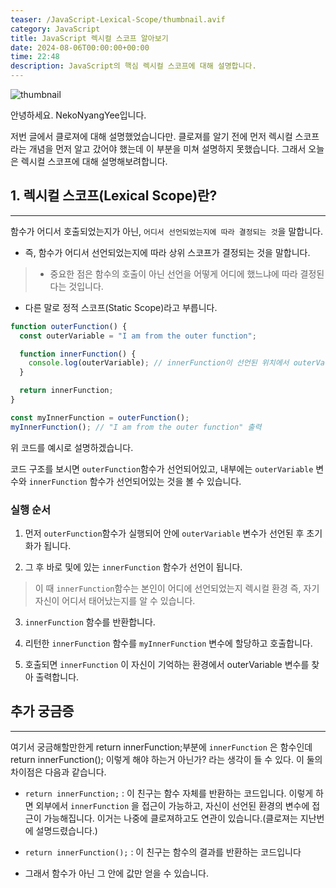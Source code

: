 ```yaml
---
teaser: /JavaScript-Lexical-Scope/thumbnail.avif
category: JavaScript
title: JavaScript 렉시컬 스코프 알아보기
date: 2024-08-06T00:00:00+00:00
time: 22:48
description: JavaScript의 핵심 렉시컬 스코프에 대해 설명합니다.
---
```


![thumbnail](/JavaScript-Lexical-Scope/thumbnail.avif)

안녕하세요. NekoNyangYee입니다.

저번 글에서 클로져에 대해 설명했었습니다만. 클로져를 알기 전에 먼저 렉시컬 스코프라는 개념을 먼저 알고 갔어야 했는데 이 부분을 미쳐 설명하지 못했습니다. 그래서 오늘은 렉시컬 스코프에 대해 설명해보려합니다.

## 1. 렉시컬 스코프(Lexical Scope)란?

---

함수가 어디서 호출되었는지가 아닌, `어디서 선언되었는지에 따라 결정되는 것`을 말합니다.

- 즉, 함수가 어디서 선언되었는지에 따라 상위 스코프가 결정되는 것을 말합니다.

> - 중요한 점은 함수의 호출이 아닌 선언을 어떻게 어디에 했느냐에 따라 결정된다는 것입니다.

- 다른 말로 정적 스코프(Static Scope)라고 부릅니다.

```javascript
function outerFunction() {
  const outerVariable = "I am from the outer function";

  function innerFunction() {
    console.log(outerVariable); // innerFunction이 선언된 위치에서 outerVariable을 참조
  }

  return innerFunction;
}

const myInnerFunction = outerFunction();
myInnerFunction(); // "I am from the outer function" 출력
```

위 코드를 예시로 설명하겠습니다.

코드 구조를 보시면 `outerFunction`함수가 선언되어있고, 내부에는 `outerVariable` 변수와 `innerFunction` 함수가 선언되어있는 것을 볼 수 있습니다.

### 실행 순서

1. 먼저 `outerFunction`함수가 실행되어 안에 `outerVariable` 변수가 선언된 후 초기화가 됩니다.

2. 그 후 바로 및에 있는 `innerFunction` 함수가 선언이 됩니다.

> 이 때 `innerFunction`함수는 본인이 어디에 선언되었는지 렉시컬 환경 즉, 자기 자신이 어디서 태어났는지를 알 수 있습니다.

3. `innerFunction` 함수를 반환합니다.

4. 리턴한 `innerFunction` 함수를 `myInnerFunction` 변수에 할당하고 호출합니다.

5. 호출되면 `innerFunction` 이 자신이 기억하는 환경에서 outerVariable 변수를 찾아 출력합니다.

## 추가 궁금증

---

여기서 궁금해할만한게 return innerFunction;부분에 `innerFunction` 은 함수인데 return innerFunction(); 이렇게 해야 하는거 아닌가? 라는 생각이 들 수 있다. 이 둘의 차이점은 다음과 같습니다.

- `return innerFunction;` : 이 친구는 함수 자체를 반환하는 코드입니다. 이렇게 하면 외부에서 `innerFunction` 을 접근이 가능하고, 자신이 선언된 환경의 변수에 접근이 가능해집니다. 이거는 나중에 클로져하고도 연관이 있습니다.(클로져는 지난번에 설명드렸습니다.)

- `return innerFunction();` : 이 친구는 함수의 결과를 반환하는 코드입니다

- 그래서 함수가 아닌 그 안에 값만 얻을 수 있습니다.
